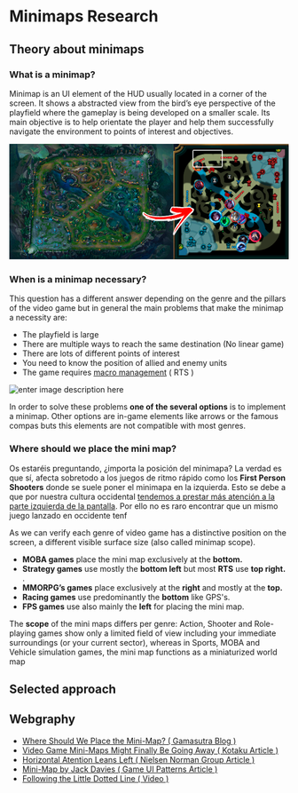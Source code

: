 # Minimaps Research 

## Theory about minimaps

### What is a minimap?

Minimap is an UI element of the HUD usually located in a corner of the screen. It shows a abstracted view from the bird’s eye perspective of the playfield where the gameplay is being developed on a smaller scale. Its main objective is to help orientate the player and help them successfully navigate the environment to points of interest and objectives.

![enter image description here](https://raw.githubusercontent.com/alejandro61299/Minimaps_Personal_Research/master/docs/web_images/lol.png)

### When is a minimap necessary?

This question has a different answer depending on the genre and the pillars of the video game but in general the main problems that make the minimap a necessity are:

-  The playfield is large
-  There are multiple ways to reach the same destination (No linear game)
-  There are lots of different points of interest
-  You need to know the position of allied and enemy units
-  The game requires [macro management](https://gamemakers.com/micro-vs-macro-consolepc-vs-mobile-gaming/) ( RTS )

![enter image description here](https://raw.githubusercontent.com/alejandro61299/Minimaps_Personal_Research/master/docs/web_images/massive_enemies.png)

In order to solve these problems **one of the several options** is to implement a minimap. Other options are in-game elements like arrows or the famous compas buts this elements are not compatible with most genres.

### Where should we place the mini map?

Os estaréis preguntando, ¿importa la posición del minimapa? La verdad es que sí, afecta sobretodo a los juegos de ritmo rápido como los  **First Person Shooters**  donde se suele poner el minimapa en la izquierda. Esto se debe a que por nuestra cultura occidental [tendemos a prestar más atención a la parte izquierda de la pantalla](http://www.useit.com/alertbox/horizontal-attention.html). Por ello no es raro encontrar que un mismo juego lanzado en occidente tenf

As we can verify each genre of video game has a distinctive position on the screen, a different visible surface size (also called minimap scope).

-   **MOBA games**  place the mini map exclusively at the  **bottom.**
-   **Strategy games** use mostly the **bottom left** but most **RTS** use  **top right.**  .
-   **MMORPG’s games**  place exclusively at the  **right** and mostly at the **top.**
-   **Racing games**  use predominantly the  **bottom**  like GPS's.
-   **FPS games**  use also mainly the  **left** for placing the mini map.

The **scope** of the mini maps differs per genre: Action, Shooter and Role-playing games show only a limited field of view including your immediate surroundings (or your current sector), whereas in Sports, MOBA and Vehicle simulation games, the mini map functions as a miniaturized world map

## Selected approach

## Webgraphy

- [Where Should We Place the Mini-Map? ( Gamasutra Blog )](https://www.gamasutra.com/blogs/JacekSliwinski/20130121/185119/Where_should_we_place_the_mini_map.php)
- [Video Game Mini-Maps Might Finally Be Going Away ( Kotaku Article )](https://kotaku.com/video-game-mini-maps-might-finally-be-going-away-1820011897)
- [Horizontal Atention Leans Left ( Nielsen Norman Group Article ) ](http://www.useit.com/alertbox/horizontal-attention.html) 
- [Mini-Map by Jack Davies ( Game UI Patterns Article )](https://gameuipatterns.com/gameui/mini-map/)
- [Following the Little Dotted Line ( Video )](https://www.youtube.com/watch?v=FzOCkXsyIqo)
<!--stackedit_data:
eyJoaXN0b3J5IjpbLTcyMjQ1ODg1NSw4MjIzMDc5MywtMjA3ND
U5NTI3NiwxMzIyMjY2MTIxLDE1Mjc3ODUwNTEsMTA4ODk2Mzg4
OCwxODc5OTE0ODc4LC0xODQyMzg1MjEyLDE5OTczMjExOTEsLT
EyMDQ2OTQ1MjAsMjA4OTEyNjcxMSwyODcwMjY0MTMsOTkxMTc1
NzI3XX0=
-->